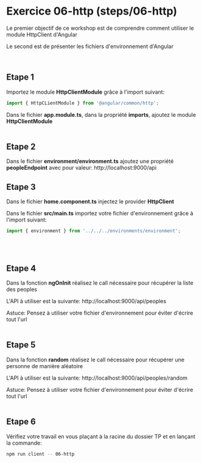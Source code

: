 # Exercice 06-http (steps/06-http)

Le premier objectif de ce workshop est de comprendre comment utiliser le module HttpClient d'Angular

Le second est de présenter les fichiers d'environnement d'Angular

<br>

## Etape 1

Importez le module **HttpClientModule** grâce à l'import suivant:

```javascript
import { HttpCLientModule } from '@angular/common/http';
```

Dans le fichier **app.module.ts**, dans la propriété **imports**, ajoutez le module **HttpClientModule**
<br><br>

## Etape 2 

Dans le fichier **environment/environment.ts** ajoutez une propriété **peopleEndpoint** avec pour valeur: http://localhost:9000/api


## Etape 3

Dans le fichier **home.component.ts** injectez le provider **HttpClient**

Dans le fichier **src/main.ts** importez votre fichier d'environnement grâce à l'import suivant:

```javascript
import { environment } from '../../../environments/environment';
```

<br><br>

## Etape 4

Dans la fonction **ngOnInit** réalisez le call nécessaire pour récupérer la liste des peoples

L'API à utiliser est la suivante: http://localhost:9000/api/peoples

Astuce: Pensez à utiliser votre fichier d'environnement pour éviter d'écrire tout l'url
<br><br>

## Etape 5

Dans la fonction **random** réalisez le call nécessaire pour récupérer une personne de manière aléatoire

L'API à utiliser est la suivante: http://localhost:9000/api/peoples/random

Astuce: Pensez à utiliser votre fichier d'environnement pour éviter d'écrire tout l'url
<br><br>

## Etape 6

Vérifiez votre travail en vous plaçant à la racine du dossier TP et en lançant la commande:

```bash
npm run client -- 06-http
```
